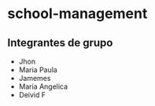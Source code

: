 # school-management
## Integrantes de grupo

* Jhon
* Maria Paula
* Jamemes
* Maria Angelica
* Deivid F